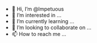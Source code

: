 - 👋 Hi, I’m @lmpetuous
- 👀 I’m interested in ...
- 🌱 I’m currently learning ...
- 💞️ I’m looking to collaborate on ...
- 📫 How to reach me ...

<!---
lmpetuous/lmpetuous is a ✨ special ✨ repository because its `README.md` (this file) appears on your GitHub profile.
You can click the Preview link to take a look at your changes.
--->
